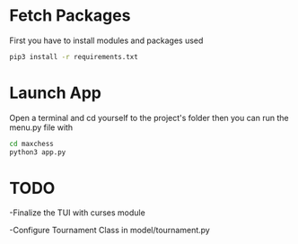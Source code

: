 # Fetch Packages

First you have to install modules and packages used

```cmd
pip3 install -r requirements.txt
```


# Launch App

Open a terminal and cd yourself to the project's folder
then you can run the menu.py file with 

```cmd
cd maxchess
python3 app.py
```

# TODO

-Finalize the TUI with curses module

-Configure Tournament Class in model/tournament.py
